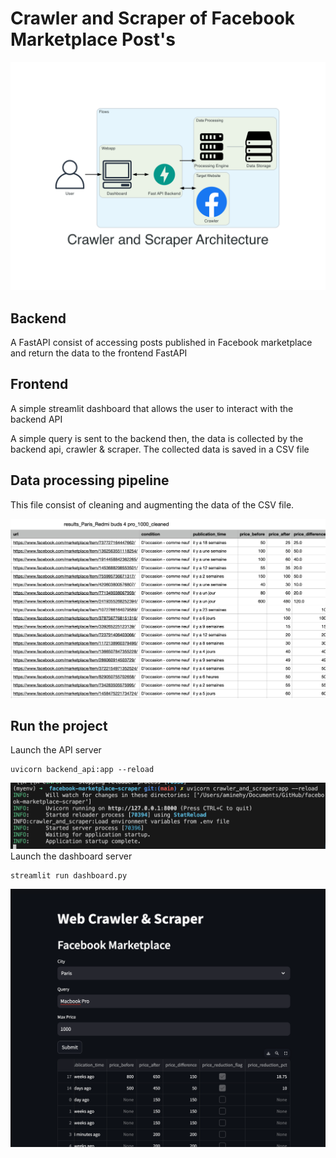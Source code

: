 # Crawler and Scraper of Facebook Marketplace Post's

![](assets/media/diagram.png)

## Backend

A FastAPI consist of accessing posts published in Facebook marketplace and return the data to the frontend FastAPI

## Frontend

A simple streamlit dashboard that allows the user to interact with the backend API

A simple query is sent to the backend then, the data is collected by the backend api, crawler & scraper. The collected data is saved in a CSV file

## Data processing pipeline

This file consist of cleaning and augmenting the data of the CSV file.

![](./assets/media/README/image_2024-05-02-23-23-46_.png)

## Run the project

Launch the API server

    uvicorn backend_api:app --reload

![](./assets/media/README/image_2024-05-02-23-17-59_.png)Launch the dashboard server

    streamlit run dashboard.py

![](./assets/media/README/image_2024-05-03-10-31-03_.png)
